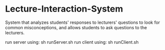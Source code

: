 # Lecture-Interaction-System
System that analyzes students' responses to lecturers' questions to look for common misconceptions, and allows students to ask questions to the lecturers.

run server using: sh runServer.sh
run client using: sh runClient.sh

